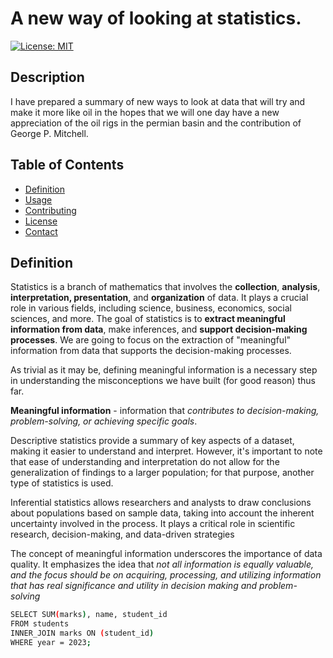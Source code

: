 # A new way of looking at statistics.

[![License: MIT](https://img.shields.io/badge/License-MIT-yellow.svg)](https://opensource.org/licenses/MIT)

## Description

I have prepared a summary of new ways to look at data that will try and make it more like oil in the hopes that we will one day have a new appreciation of the oil rigs in the permian basin and the contribution of George P. Mitchell.

## Table of Contents

- [Definition](#Definition)
- [Usage](#usage)
- [Contributing](#contributing)
- [License](#license)
- [Contact](#contact)

## Definition

Statistics is a branch of mathematics that involves the **collection**, **analysis**, **interpretation, presentation**, and **organization** of data. It plays a crucial role in various fields, including science, business, economics, social sciences, and more.
The goal of statistics is to **extract meaningful information from data**, make inferences, and **support decision-making processes**.
We are going to focus on the extraction of "meaningful" information from data that supports the decision-making processes.

As trivial as it may be, defining meaningful information is a necessary step in understanding the misconceptions we have built (for good reason) thus far.

**Meaningful information** - information that _contributes to decision-making, problem-solving, or achieving specific goals_.

Descriptive statistics provide a summary of key aspects of a dataset, making it easier to understand and interpret. However, it's important to note that ease of understanding and interpretation do not allow for the generalization of findings to a larger population; for that purpose, another type of statistics is used.

Inferential statistics allows researchers and analysts to draw conclusions about populations based on sample data, taking into account the inherent uncertainty involved in the process. It plays a critical role in scientific research, decision-making, and data-driven strategies

The concept of meaningful information underscores the importance of data quality. It emphasizes the idea that _not all information is equally valuable, and the focus should be on acquiring, processing, and utilizing information that has real significance and utility in decision making and problem-solving_

```bash
SELECT SUM(marks), name, student_id
FROM students
INNER_JOIN marks ON (student_id)
WHERE year = 2023;
```
